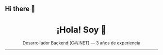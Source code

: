 ## Hi there 👋

<!-- Encabezado bonito -->
<h1 align="center">¡Hola! Soy <TU NOMBRE> 👋</h1>
<p align="center">
  Desarrollador Backend (C#/.NET) — 3 años de experiencia
</p>

---

<!--
**mahc1999/mahc1999** is a ✨ _special_ ✨ repository because its `README.md` (this file) appears on your GitHub profile.

Here are some ideas to get you started:

- 🔭 I’m currently working on ...
- 🌱 I’m currently learning ...
- 👯 I’m looking to collaborate on ...
- 🤔 I’m looking for help with ...
- 💬 Ask me about ...
- 📫 How to reach me: ...
- 😄 Pronouns: ...
- ⚡ Fun fact: ...
-->
